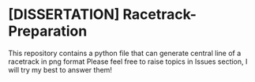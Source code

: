 # [DISSERTATION] Racetrack-Preparation
This repository contains a python file that can generate central line of a racetrack in png format
Please feel free to raise topics in Issues section, I will try my best to answer them!
